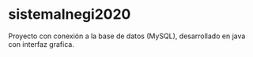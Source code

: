 # sistemaInegi2020
Proyecto con conexión a la base de datos (MySQL), desarrollado en java con interfaz grafica. 
